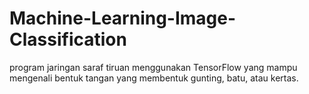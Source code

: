 # Machine-Learning-Image-Classification
 program jaringan saraf tiruan menggunakan TensorFlow yang mampu mengenali bentuk tangan yang membentuk gunting, batu, atau kertas.
